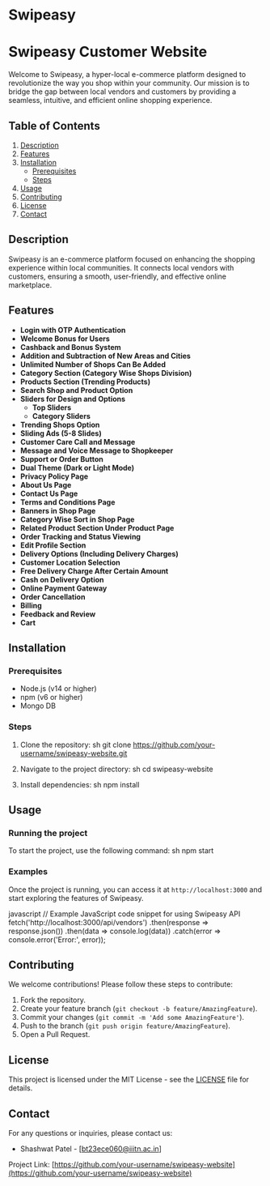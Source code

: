 # Swipeasy
# Swipeasy Customer Website

Welcome to Swipeasy, a hyper-local e-commerce platform designed to revolutionize the way you shop within your community. Our mission is to bridge the gap between local vendors and customers by providing a seamless, intuitive, and efficient online shopping experience.

## Table of Contents
1. [Description](#description)
2. [Features](#features)
3. [Installation](#installation)
    - [Prerequisites](#prerequisites)
    - [Steps](#steps)
4. [Usage](#usage)
5. [Contributing](#contributing)
6. [License](#license)
7. [Contact](#contact)

## Description

Swipeasy is an e-commerce platform focused on enhancing the shopping experience within local communities. It connects local vendors with customers, ensuring a smooth, user-friendly, and effective online marketplace.

## Features

- **Login with OTP Authentication**
- **Welcome Bonus for Users**
- **Cashback and Bonus System**
- **Addition and Subtraction of New Areas and Cities**
- **Unlimited Number of Shops Can Be Added**
- **Category Section (Category Wise Shops Division)**
- **Products Section (Trending Products)**
- **Search Shop and Product Option**
- **Sliders for Design and Options**
  - **Top Sliders**
  - **Category Sliders**
- **Trending Shops Option**
- **Sliding Ads (5-8 Slides)**
- **Customer Care Call and Message**
- **Message and Voice Message to Shopkeeper**
- **Support or Order Button**
- **Dual Theme (Dark or Light Mode)**
- **Privacy Policy Page**
- **About Us Page**
- **Contact Us Page**
- **Terms and Conditions Page**
- **Banners in Shop Page**
- **Category Wise Sort in Shop Page**
- **Related Product Section Under Product Page**
- **Order Tracking and Status Viewing**
- **Edit Profile Section**
- **Delivery Options (Including Delivery Charges)**
- **Customer Location Selection**
- **Free Delivery Charge After Certain Amount**
- **Cash on Delivery Option**
- **Online Payment Gateway**
- **Order Cancellation**
- **Billing**
- **Feedback and Review**
- **Cart**

## Installation

### Prerequisites
- Node.js (v14 or higher)
- npm (v6 or higher)
- Mongo DB

### Steps
1. Clone the repository:
    sh
    git clone https://github.com/your-username/swipeasy-website.git
    
2. Navigate to the project directory:
    sh
    cd swipeasy-website
    
3. Install dependencies:
    sh
    npm install
    

## Usage

### Running the project
To start the project, use the following command:
sh
npm start


### Examples
Once the project is running, you can access it at `http://localhost:3000` and start exploring the features of Swipeasy.

javascript
// Example JavaScript code snippet for using Swipeasy API
fetch('http://localhost:3000/api/vendors')
  .then(response => response.json())
  .then(data => console.log(data))
  .catch(error => console.error('Error:', error));


## Contributing

We welcome contributions! Please follow these steps to contribute:

1. Fork the repository.
2. Create your feature branch (`git checkout -b feature/AmazingFeature`).
3. Commit your changes (`git commit -m 'Add some AmazingFeature'`).
4. Push to the branch (`git push origin feature/AmazingFeature`).
5. Open a Pull Request.

## License

This project is licensed under the MIT License - see the [LICENSE](LICENSE) file for details.

## Contact

For any questions or inquiries, please contact us:

- Shashwat Patel - [bt23ece060@iiitn.ac.in]

Project Link: [https://github.com/your-username/swipeasy-website](https://github.com/your-username/swipeasy-website)
